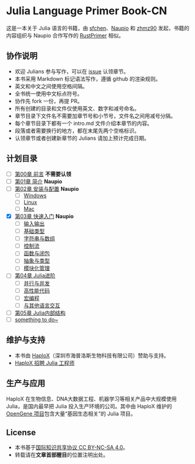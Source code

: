 # Julia Language Primer Book-CN  
这是一本关于 Julia 语言的书籍，由 [sfchen](https://github.com/sfchen)、[Naupio](https://github.com/Naupio) 和 [zhmz90](https://github.com/zhmz90) 发起，书籍的内容组织与 Naupio 合作写作的 [RustPrimer](https://github.com/Naupio/RustPrimer) 相似。  

## 协作说明  
- 欢迎 Julians 参与写作，可以在 [issue](https://github.com/haploxer/JuliaPrimer/issues/1) 认领章节。  
- 本书采用 Markdown 标记语法写作，遵循 github 的渲染规则。  
- 英文和中文之间使用空格间隔。  
- 全书统一使用中文标点符号。  
- 协作先 fork 一份，再提 PR。  
- 所有创建的目录和文件仅使用英文、数字和减号命名。  
- 章节目录下文件名不需要加章节号和小节号，文件名之间用减号分隔。  
- 每个章节目录下都有一个 intro.md 文件介绍本章节的内容。  
- 段落或者需要换行的地方，都在末尾先两个空格标识。  
- 认领章节或者创建新章节的 Julians 请加上预计完成日期。  

## 计划目录  
- [ ] [第00章 前言](./00-chapter-preface/intro.md) **不需要认领**  
- [ ] [第01章 简介](./01-chapter-introduction/intro.md) **Naupio**  
- [ ] [第02章 安装与配置](./02-chapter-install-configuration/intro.md) **Naupio**  
    - [ ] [Windows]()  
    - [ ] [Linux]()  
    - [ ] [Mac]()  
- [x] [第03章 快速入门](./03-chapter-quickstart/intro.md) **Naupio**  
    - [ ] [输入输出]()  
    - [ ] [基础类型]()  
    - [ ] [字符串与数组]()  
    - [ ] [控制流]()  
    - [ ] [函数与闭包]()  
    - [ ] [抽象与类型]()  
    - [ ] [模块化管理]()  
- [ ] [第04章 Julia进阶]()  
    - [ ] [并行与并发]()  
    - [ ] [高性能代码]()  
    - [ ] [宏编程]()  
    - [ ] [与其他语言交互]()  
- [ ] [第05章 Julia内部结构]()  
- [ ] [something to do~]()  

## 维护与支持  
- 本书由 [HaploX](http://www.haplox.cn/)（深圳市海普洛斯生物科技有限公司）赞助与支持。  
- [HaploX 招聘 Julia 工程师](http://www.haplox.cn/__jobs/)  

## 生产与应用  
HaploX 在生物信息、DNA大数据工程、机器学习等相关产品中大规模使用 Julia，是国内最早把 Julia 投入生产环境的公司。其中由 HaploX 维护的 [OpenGene 项目](https://github.com/OpenGene)包含大量“基因生态相关”的 Julia 项目。  

## License  
- 本书基于[国际知识共享协议 CC BY-NC-SA 4.0](http://creativecommons.org/licenses/by-nc-sa/4.0/)。  
- 转载请在**文章首部醒目**的位置注明出处。  